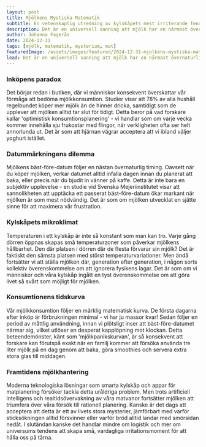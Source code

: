 ```yaml
---
layout: post
title: Mjölkens Mystiska Matematik
subtitle: En vetenskaplig utredning av kylskåpets mest irriterande fenomen
description: Det är en universell sanning att mjölk har en närmast övernaturlig förmåga att nå sitt bäst-före-datum precis när man behöver den som mest. Men vad ligger egentligen bakom detta frustrerade fenomen?
author: Johanna Fagerås
date: 2024-12-31
tags: [mjölk, matematik, mysterium, mat]
featuredImage: /assets/images/featured/2024-12-31-mjolkens-mystiska-matematik.jpeg
lead: Det är en universell sanning att mjölk har en närmast övernaturlig förmåga att nå sitt bäst-före-datum precis när man behöver den som mest. Men vad ligger egentligen bakom detta frustrerade fenomen?
---
```


### Inköpens paradox

Det börjar redan i butiken, där vi människor konsekvent överskattar vår förmåga att bedöma mjölkkonsumtion. Studier visar att 78% av alla hushåll regelbundet köper mer mjölk än de hinner dricka, samtidigt som de upplever att mjölken alltid tar slut för tidigt. Detta beror på vad forskare kallar 'optimistisk konsumtionsplanering' - vi handlar som om varje vecka kommer innehålla sju frukostar med flingor, när verkligheten ofta ser helt annorlunda ut. Det är som att hjärnan vägrar acceptera att vi ibland väljer yoghurt istället.

### Datummärkningens dilemma

Mjölkens bäst-före-datum följer en nästan övernaturlig timing. Oavsett när du köper mjölken, verkar datumet alltid infalla dagen innan du planerat att baka, eller precis när du bjudit in vänner på kaffe. Detta är inte bara en subjektiv upplevelse - en studie vid Svenska Mejeriinstitutet visar att sannolikheten att upptäcka ett passerat bäst-före-datum ökar markant när mjölken är som mest nödvändig. Det är som om mjölken utvecklat en sjätte sinne för att maximera vår frustration.

### Kylskåpets mikroklimat

Temperaturen i ett kylskåp är inte så konstant som man kan tro. Varje gång dörren öppnas skapas små temperaturzoner som påverkar mjölkens hållbarhet. Den där platsen i dörren där de flesta förvarar sin mjölk? Det är faktiskt den sämsta platsen med störst temperaturvariationer. Men ändå fortsätter vi att ställa mjölken där, generation efter generation, i någon sorts kollektiv överenskommelse om att ignorera fysikens lagar. Det är som om vi människor och våra kylskåp ingått en tyst överenskommelse om att göra livet så svårt som möjligt för mjölken.

### Konsumtionens tidskurva

Vår mjölkkonsumtion följer en märklig matematisk kurva. De första dagarna efter inköp är förbrukningen minimal - vi har ju massor kvar! Sedan följer en period av måttlig användning, innan vi plötsligt inser att bäst-före-datumet närmar sig, vilket utlöser en desperat kapplöpning mot klockan. Detta beteendemönster, känt som 'mjölkpanikskurvan', är så konsekvent att forskare kan förutspå exakt när en familj kommer att försöka använda tre liter mjölk på en dag genom att baka, göra smoothies och servera extra stora glas till middagen.

### Framtidens mjölkhantering

Moderna teknologiska lösningar som smarta kylskåp och appar för matplanering försöker tackla detta uråldriga problem. Men trots artificiell intelligens och realtidsövervakning av våra matvanor fortsätter mjölken att triumfera över våra försök till rationell planering. Kanske är det dags att acceptera att detta är ett av livets stora mysterier, jämförbart med varför sticksökningen alltid försvinner eller varför bröd alltid landar med smörsidan nedåt. I slutändan kanske det handlar mindre om logistik och mer om universums tendens att skapa små, vardagliga irritationsmoment för att hålla oss på tårna.
